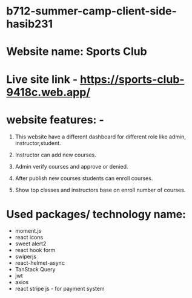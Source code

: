 # b712-summer-camp-client-side-hasib231

# Website name: Sports Club

# Live site link - https://sports-club-9418c.web.app/

# website features: -

1. This website have a different dashboard for different role like admin, instructor,student.

2. Instructor can add new courses.

3. Admin verify courses and approve or denied.

4. After publish new courses students can enroll courses.

5. Show top classes and instructors base on enroll number of courses.

# Used packages/ technology name: 

- moment.js
- react icons 
- sweet alert2
- react hook form
- swiperjs
- react-helmet-async
- TanStack Query 
- jwt
- axios
- react stripe js - for payment system
